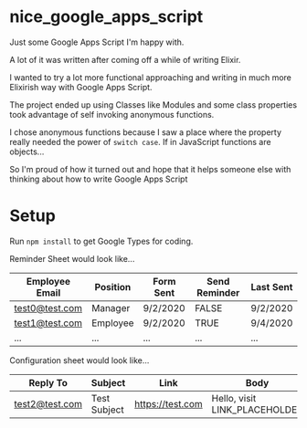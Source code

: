 # nice_google_apps_script
Just some Google Apps Script I'm happy with.

A lot of it was written after coming off a while of writing Elixir.

I wanted to try a lot more functional approaching and writing in much more Elixirish way with Google Apps Script.

The project ended up using Classes like Modules and some class properties took advantage of self invoking anonymous functions.

I chose anonymous functions because I saw a place where the property really needed the power of `switch case`. If in JavaScript functions are objects...

So I'm proud of how it turned out and hope that it helps someone else with thinking about how to write Google Apps Script

# Setup

Run `npm install` to get Google Types for coding.

Reminder Sheet would look like...

| Employee Email | Position | Form Sent | Send Reminder | Last Sent |
|----------------|----------|-----------|---------------|-----------|
| test0@test.com | Manager  | 9/2/2020  | FALSE         | 9/2/2020  |
| test1@test.com | Employee | 9/2/2020  | TRUE          | 9/4/2020  |
| ...            | ...      | ...       | ...           | ...       |

Configuration sheet would look like...

| Reply To       | Subject      | Link             | Body                          | Activated |
|----------------|--------------|------------------|-------------------------------|-----------|
| test2@test.com | Test Subject | https://test.com | Hello, visit LINK_PLACEHOLDER | TRUE      |
